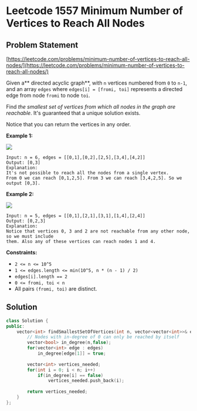 # Leetcode 1557 Minimum Number of Vertices to Reach All Nodes

## Problem Statement

[https://leetcode.com/problems/minimum-number-of-vertices-to-reach-all-nodes/](https://leetcode.com/problems/minimum-number-of-vertices-to-reach-all-nodes/)

Given a** directed acyclic graph**, with `n` vertices numbered from `0` to `n-1`, and an array `edges` where `edges[i] = [fromi, toi]` represents a directed edge from node `fromi` to node `toi`.

Find _the smallest set of vertices from which all nodes in the graph are reachable_. It's guaranteed that a unique solution exists.

Notice that you can return the vertices in any order.

**Example 1:**

![](https://assets.leetcode.com/uploads/2020/07/07/untitled22.png)

```
Input: n = 6, edges = [[0,1],[0,2],[2,5],[3,4],[4,2]]
Output: [0,3]
Explanation: 
It's not possible to reach all the nodes from a single vertex. 
From 0 we can reach [0,1,2,5]. From 3 we can reach [3,4,2,5]. So we output [0,3].
```

**Example 2:**

![](https://assets.leetcode.com/uploads/2020/07/07/untitled.png)

```
Input: n = 5, edges = [[0,1],[2,1],[3,1],[1,4],[2,4]]
Output: [0,2,3]
Explanation: 
Notice that vertices 0, 3 and 2 are not reachable from any other node, so we must include
them. Also any of these vertices can reach nodes 1 and 4.
```

**Constraints:**

* `2 <= n <= 10^5`
* `1 <= edges.length <= min(10^5, n * (n - 1) / 2)`
* `edges[i].length == 2`
* `0 <= fromi, toi < n`
* All pairs `(fromi, toi)` are distinct.

## Solution

```cpp
class Solution {
public:
    vector<int> findSmallestSetOfVertices(int n, vector<vector<int>>& edges) {
        // Nodes with in-degree of 0 can only be reached by itself
        vector<bool> in_degree(n,false);
        for(vector<int> edge : edges)
            in_degree[edge[1]] = true;
        
        vector<int> vertices_needed;
        for(int i = 0; i < n; i++)
            if(in_degree[i] == false)
                vertices_needed.push_back(i);
        
        return vertices_needed;
    }
};
```
